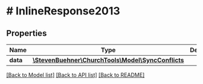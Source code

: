 # # InlineResponse2013

## Properties

Name | Type | Description | Notes
------------ | ------------- | ------------- | -------------
**data** | [**\StevenBuehner\ChurchTools\Model\SyncConflicts**](SyncConflicts.md) |  | [optional]

[[Back to Model list]](../../README.md#models) [[Back to API list]](../../README.md#endpoints) [[Back to README]](../../README.md)
